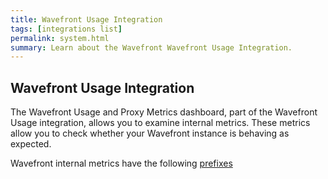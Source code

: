 ```yaml
---
title: Wavefront Usage Integration
tags: [integrations list]
permalink: system.html
summary: Learn about the Wavefront Wavefront Usage Integration.
---
```

## Wavefront Usage Integration

The Wavefront Usage and Proxy Metrics dashboard, part of the Wavefront Usage integration, allows you to examine internal metrics. These metrics allow you to check whether your Wavefront instance is behaving as expected.

Wavefront internal metrics have the following [prefixes](https://docs.wavefront.com/wavefront_monitoring.html#using-internal-metrics-to-optimize-performance)

